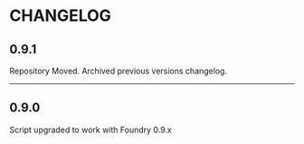 CHANGELOG
===================================

0.9.1
----
Repository Moved.
Archived previous versions changelog.

----
0.9.0
----
Script upgraded to work with Foundry 0.9.x

